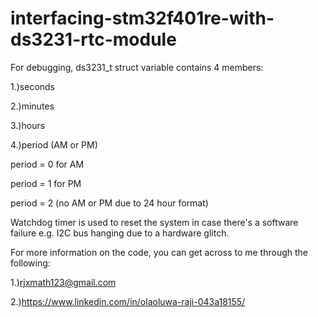 # interfacing-stm32f401re-with-ds3231-rtc-module

For debugging,
ds3231_t struct variable contains 4 members:

1.)seconds

2.)minutes

3.)hours

4.)period (AM or PM)

period = 0 for AM

period = 1 for PM

period = 2 (no AM or PM due to 24 hour format)

Watchdog timer is used to reset the system in case
there's a software failure e.g. I2C bus hanging due to a hardware glitch.

For more information on the code, you can get across to me through the following:

1.)rjxmath123@gmail.com

2.)https://www.linkedin.com/in/olaoluwa-raji-043a18155/
